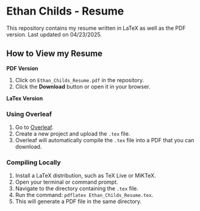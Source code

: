 # Ethan Childs - Resume

This repository contains my resume written in LaTeX as well as the PDF version. Last updated on 04/23/2025.

## How to View my Resume

**PDF Version**
1. Click on `Ethan_Childs_Resume.pdf` in the repository.
2. Click the **Download** button or open it in your browser.

**LaTex Version**

### Using Overleaf
1. Go to [Overleaf](https://www.overleaf.com).
2. Create a new project and upload the `.tex` file.
3. Overleaf will automatically compile the `.tex` file into a PDF that you can download.

### Compiling Locally
1. Install a LaTeX distribution, such as TeX Live or MiKTeX.
2. Open your terminal or command prompt.
3. Navigate to the directory containing the `.tex` file.
4. Run the command: `pdflatex Ethan_Childs_Resume.tex`. 
5. This will generate a PDF file in the same directory.
